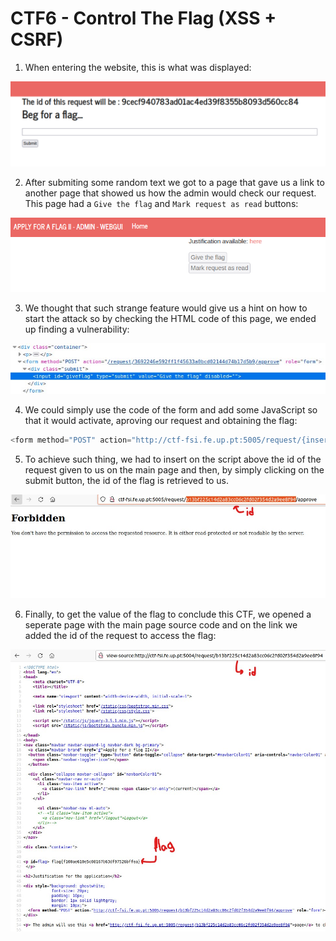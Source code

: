 # CTF6 - Control The Flag (XSS + CSRF)

1. When entering the website, this is what was displayed:

![MainPageWebsite](image.png)

2. After submiting some random text we got to a page that gave us a link to another page that showed us how the admin would check our request. This page had a `Give the flag` and `Mark request as read` buttons:

![GiveTheFlag](image-6.png)

3. We thought that such strange feature would give us a hint on how to start the attack so by checking the HTML code of this page, we ended up finding a vulnerability:

![Vulnerability](image-2.png)

4. We could simply use the code of the form and add some JavaScript so that it would activate, aproving our request and obtaining the flag:

```js
<form method="POST" action="http://ctf-fsi.fe.up.pt:5005/request/{insert id request}/approve" role="form"><div class="submit">  <input type="submit" id="giveflag" value="Give the flag"></div></form><script>document.getElementById("giveflag").click();</script>
```

5. To achieve such thing, we had to insert on the script above the id of the request given to us on the main page and then, by simply clicking on the submit button, the id of the flag is retrieved to us.

![RetrieveId](image-3.png)

6. Finally, to get the value of the flag to conclude this CTF, we opened a seperate page with the main page source code and on the link we added the id of the request to access the flag:

![PageSourceFlagId](image-4.png)



